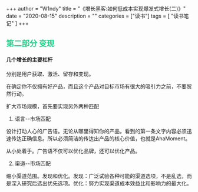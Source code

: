 +++
author = "W1ndy"
title = "《增长黑客:如何低成本实现爆发式增长(二)》"
date = "2020-08-15"
description = ""
categories = ["读书"]
tags = [
    "读书笔记"
]
+++
<h2 style="color: #23D18B"> 第二部分 变现 </h2>

#### 几个增长的主要杠杆
分别是用户获取、激活、留存和变现。

在确定你不仅拥有好产品，而且这个产品对目标市场有很大的吸引力之前，不要贸然行动。

扩大市场规模，首先要实现另外两种匹配
1. 语言--市场匹配

设计打动人心的广告语。无论从哪里得知你的产品，看到的第一条文字内容必须迅速传达正确信息。所以必须简洁的传达出产品的核心价值，也就是AhaMoment。

从小处着手。广告语不仅可以优化品牌，还可以优化产品。

2. 渠道--市场匹配

缩小渠道范围。发现和优化。发现：广泛试验各种可能的渠道选项，不是乱选，而是深入研究后选出优先选项。优化：努力实现渠道成本效益比和影响力的最大化。
